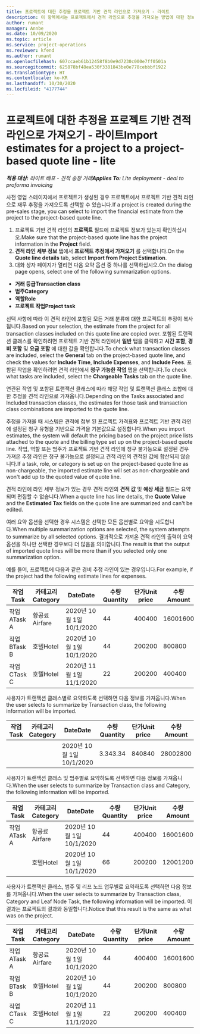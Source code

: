 ```yaml
---
title: 프로젝트에 대한 추정을 프로젝트 기반 견적 라인으로 가져오기 - 라이트
description: 이 항목에서는 프로젝트에서 견적 라인으로 추정을 가져오는 방법에 대한 정보를 제공합니다.
author: rumant
manager: Annbe
ms.date: 10/09/2020
ms.topic: article
ms.service: project-operations
ms.reviewer: kfend
ms.author: rumant
ms.openlocfilehash: 607ccaeb61b12458f8b0e9d7230c000e7ff0501a
ms.sourcegitcommit: 625878bf48ea530f3381843be0e778cebbbf1922
ms.translationtype: HT
ms.contentlocale: ko-KR
ms.lasthandoff: 10/30/2020
ms.locfileid: "4177744"
---
```

# <a name="import-estimates-for-a-project-to-a-project-based-quote-line---lite"></a><span data-ttu-id="aa640-103">프로젝트에 대한 추정을 프로젝트 기반 견적 라인으로 가져오기 - 라이트</span><span class="sxs-lookup"><span data-stu-id="aa640-103">Import estimates for a project to a project-based quote line - lite</span></span>

<span data-ttu-id="aa640-104">_**적용 대상:** 라이트 배포 - 견적 송장 거래_</span><span class="sxs-lookup"><span data-stu-id="aa640-104">_**Applies To:** Lite deployment - deal to proforma invoicing_</span></span>

<span data-ttu-id="aa640-105">사전 영업 스테이지에서 프로젝트가 생성된 경우 프로젝트에서 프로젝트 기반 견적 라인으로 재무 추정을 가져오도록 선택할 수 있습니다.</span><span class="sxs-lookup"><span data-stu-id="aa640-105">If a project is created during the pre-sales stage, you can select to import the financial estimate from the project to the project-based quote line.</span></span>

1. <span data-ttu-id="aa640-106">프로젝트 기반 견적 라인의 **프로젝트** 필드에 프로젝트 정보가 있는지 확인하십시오.</span><span class="sxs-lookup"><span data-stu-id="aa640-106">Make sure that the project-based quote line has the project information in the **Project** field.</span></span>
2. <span data-ttu-id="aa640-107">**견적 라인 세부 정보** 탭에서 **프로젝트 추정에서 가져오기** 를 선택합니다.</span><span class="sxs-lookup"><span data-stu-id="aa640-107">On the **Quote line details** tab, select **Import from Project Estimation**.</span></span>
3. <span data-ttu-id="aa640-108">대화 상자 페이지가 열리면 다음 요약 옵션 중 하나를 선택하십시오.</span><span class="sxs-lookup"><span data-stu-id="aa640-108">On the dialog page opens, select one of the following summarization options.</span></span>

  - <span data-ttu-id="aa640-109">**거래 등급**</span><span class="sxs-lookup"><span data-stu-id="aa640-109">**Transaction class**</span></span>
  - <span data-ttu-id="aa640-110">**범주**</span><span class="sxs-lookup"><span data-stu-id="aa640-110">**Category**</span></span>
  - <span data-ttu-id="aa640-111">**역할**</span><span class="sxs-lookup"><span data-stu-id="aa640-111">**Role**</span></span> 
  - <span data-ttu-id="aa640-112">**프로젝트 작업**</span><span class="sxs-lookup"><span data-stu-id="aa640-112">**Project task**</span></span>

<span data-ttu-id="aa640-113">선택 사항에 따라 이 견적 라인에 포함된 모든 거래 분류에 대한 프로젝트의 추정이 복사됩니다.</span><span class="sxs-lookup"><span data-stu-id="aa640-113">Based on your selection, the estimate from the project for all transaction classes included on this quote line are copied over.</span></span> <span data-ttu-id="aa640-114">포함된 트랜잭션 클래스를 확인하려면 프로젝트 기반 견적 라인에서 **일반** 탭을 클릭하고 **시간 포함**, **경비 포함** 및 **요금 포함** 에 대한 값을 확인합니다.</span><span class="sxs-lookup"><span data-stu-id="aa640-114">To check what transaction classes are included, select the **General** tab on the project-based quote line, and check the values for **Include Time**, **Include Expenses**, and **Include Fees**.</span></span>  <span data-ttu-id="aa640-115">포함된 작업을 확인하려면 견적 라인에서 **청구 가능한 작업** 탭을 선택합니다.</span><span class="sxs-lookup"><span data-stu-id="aa640-115">To check what tasks are included, select the **Chargeable Tasks** tab on the quote line.</span></span>

<span data-ttu-id="aa640-116">연관된 작업 및 포함된 트랜잭션 클래스에 따라 해당 작업 및 트랜잭션 클래스 조합에 대한 추정을 견적 라인으로 가져옵니다.</span><span class="sxs-lookup"><span data-stu-id="aa640-116">Depending on the Tasks associated and Included transaction classes, the estimates for those task and transaction class combinations are imported to the quote line.</span></span>

<span data-ttu-id="aa640-117">추정을 가져올 때 시스템은 견적에 첨부 된 프로젝트 가격표와 프로젝트 기반 견적 라인에 설정된 청구 유형을 기반으로 가격을 기본값으로 설정합니다.</span><span class="sxs-lookup"><span data-stu-id="aa640-117">When you import estimates, the system will default the pricing based on the project price lists attached to the quote and the billing type set up on the project-based quote line.</span></span> <span data-ttu-id="aa640-118">작업, 역할 또는 범주가 프로젝트 기반 견적 라인에 청구 불가능으로 설정된 경우 가져온 추정 라인은 청구 불가능으로 설정되고 견적 라인의 견적된 값에 합산되지 않습니다.</span><span class="sxs-lookup"><span data-stu-id="aa640-118">If a task, role, or category is set up on the project-based quote line as non-chargeable, the imported estimate line will set as non-chargeable and won't add up to the quoted value of quote line.</span></span>

<span data-ttu-id="aa640-119">견적 라인에 라인 세부 정보가 있는 경우 견적 라인의 **견적 값** 및 **예상 세금** 필드는 요약되며 편집할 수 없습니다.</span><span class="sxs-lookup"><span data-stu-id="aa640-119">When a quote line has line details, the **Quote Value** and the **Estimated Tax** fields on the quote line are summarized and can't be edited.</span></span>

<span data-ttu-id="aa640-120">여러 요약 옵션을 선택한 경우 시스템은 선택한 모든 옵션별로 요약을 시도합니다.</span><span class="sxs-lookup"><span data-stu-id="aa640-120">When multiple summarization options are selected, the system attempts to summarize by all selected options.</span></span> <span data-ttu-id="aa640-121">결과적으로 가져온 견적 라인의 출력이 요약 옵션을 하나만 선택한 경우보다 더 많음을 의미합니다.</span><span class="sxs-lookup"><span data-stu-id="aa640-121">The result is that the output of imported quote lines will be more than if you selected only one summarization option.</span></span>

<span data-ttu-id="aa640-122">예를 들어, 프로젝트에 다음과 같은 경비 추정 라인이 있는 경우입니다.</span><span class="sxs-lookup"><span data-stu-id="aa640-122">For example, if the project had the following estimate lines for expenses.</span></span>

| <span data-ttu-id="aa640-123">작업</span><span class="sxs-lookup"><span data-stu-id="aa640-123">Task</span></span> | <span data-ttu-id="aa640-124">카테고리</span><span class="sxs-lookup"><span data-stu-id="aa640-124">Category</span></span> | <span data-ttu-id="aa640-125">Date</span><span class="sxs-lookup"><span data-stu-id="aa640-125">Date</span></span> | <span data-ttu-id="aa640-126">수량</span><span class="sxs-lookup"><span data-stu-id="aa640-126">Quantity</span></span> | <span data-ttu-id="aa640-127">단가</span><span class="sxs-lookup"><span data-stu-id="aa640-127">Unit price</span></span> | <span data-ttu-id="aa640-128">수량</span><span class="sxs-lookup"><span data-stu-id="aa640-128">Amount</span></span> |
| --- | --- | --- | --- | --- | --- |
| <span data-ttu-id="aa640-129">작업 A</span><span class="sxs-lookup"><span data-stu-id="aa640-129">Task A</span></span> | <span data-ttu-id="aa640-130">항공료</span><span class="sxs-lookup"><span data-stu-id="aa640-130">Airfare</span></span> | <span data-ttu-id="aa640-131">2020년 10월 1일</span><span class="sxs-lookup"><span data-stu-id="aa640-131">10/1/2020</span></span> | <span data-ttu-id="aa640-132">4</span><span class="sxs-lookup"><span data-stu-id="aa640-132">4</span></span> | <span data-ttu-id="aa640-133">400</span><span class="sxs-lookup"><span data-stu-id="aa640-133">400</span></span> | <span data-ttu-id="aa640-134">1600</span><span class="sxs-lookup"><span data-stu-id="aa640-134">1600</span></span> |
| <span data-ttu-id="aa640-135">작업 B</span><span class="sxs-lookup"><span data-stu-id="aa640-135">Task B</span></span> | <span data-ttu-id="aa640-136">호텔</span><span class="sxs-lookup"><span data-stu-id="aa640-136">Hotel</span></span> | <span data-ttu-id="aa640-137">2020년 10월 1일</span><span class="sxs-lookup"><span data-stu-id="aa640-137">10/1/2020</span></span> | <span data-ttu-id="aa640-138">4</span><span class="sxs-lookup"><span data-stu-id="aa640-138">4</span></span> | <span data-ttu-id="aa640-139">200</span><span class="sxs-lookup"><span data-stu-id="aa640-139">200</span></span> | <span data-ttu-id="aa640-140">800</span><span class="sxs-lookup"><span data-stu-id="aa640-140">800</span></span> |
| <span data-ttu-id="aa640-141">작업 C</span><span class="sxs-lookup"><span data-stu-id="aa640-141">Task C</span></span> | <span data-ttu-id="aa640-142">호텔</span><span class="sxs-lookup"><span data-stu-id="aa640-142">Hotel</span></span> | <span data-ttu-id="aa640-143">2020년 11월 1일</span><span class="sxs-lookup"><span data-stu-id="aa640-143">11/1/2020</span></span> | <span data-ttu-id="aa640-144">2</span><span class="sxs-lookup"><span data-stu-id="aa640-144">2</span></span> | <span data-ttu-id="aa640-145">200</span><span class="sxs-lookup"><span data-stu-id="aa640-145">200</span></span> | <span data-ttu-id="aa640-146">400</span><span class="sxs-lookup"><span data-stu-id="aa640-146">400</span></span> |

<span data-ttu-id="aa640-147">사용자가 트랜잭션 클래스별로 요약하도록 선택하면 다음 정보를 가져옵니다.</span><span class="sxs-lookup"><span data-stu-id="aa640-147">When the user selects to summarize by Transaction class, the following information will be imported.</span></span>

| <span data-ttu-id="aa640-148">작업</span><span class="sxs-lookup"><span data-stu-id="aa640-148">Task</span></span> | <span data-ttu-id="aa640-149">카테고리</span><span class="sxs-lookup"><span data-stu-id="aa640-149">Category</span></span> | <span data-ttu-id="aa640-150">Date</span><span class="sxs-lookup"><span data-stu-id="aa640-150">Date</span></span> | <span data-ttu-id="aa640-151">수량</span><span class="sxs-lookup"><span data-stu-id="aa640-151">Quantity</span></span> | <span data-ttu-id="aa640-152">단가</span><span class="sxs-lookup"><span data-stu-id="aa640-152">Unit price</span></span> | <span data-ttu-id="aa640-153">수량</span><span class="sxs-lookup"><span data-stu-id="aa640-153">Amount</span></span> |
| --- | --- | --- | --- | --- | --- |
|||<span data-ttu-id="aa640-154">2020년 10월 1일</span><span class="sxs-lookup"><span data-stu-id="aa640-154">10/1/2020</span></span> | <span data-ttu-id="aa640-155">3.34</span><span class="sxs-lookup"><span data-stu-id="aa640-155">3.34</span></span> | <span data-ttu-id="aa640-156">840</span><span class="sxs-lookup"><span data-stu-id="aa640-156">840</span></span> | <span data-ttu-id="aa640-157">2800</span><span class="sxs-lookup"><span data-stu-id="aa640-157">2800</span></span> |

<span data-ttu-id="aa640-158">사용자가 트랜잭션 클래스 및 범주별로 요약하도록 선택하면 다음 정보를 가져옵니다.</span><span class="sxs-lookup"><span data-stu-id="aa640-158">When the user selects to summarize by Transaction class and Category, the following information will be imported.</span></span>

| <span data-ttu-id="aa640-159">작업</span><span class="sxs-lookup"><span data-stu-id="aa640-159">Task</span></span> | <span data-ttu-id="aa640-160">카테고리</span><span class="sxs-lookup"><span data-stu-id="aa640-160">Category</span></span> | <span data-ttu-id="aa640-161">Date</span><span class="sxs-lookup"><span data-stu-id="aa640-161">Date</span></span> | <span data-ttu-id="aa640-162">수량</span><span class="sxs-lookup"><span data-stu-id="aa640-162">Quantity</span></span> | <span data-ttu-id="aa640-163">단가</span><span class="sxs-lookup"><span data-stu-id="aa640-163">Unit price</span></span> | <span data-ttu-id="aa640-164">수량</span><span class="sxs-lookup"><span data-stu-id="aa640-164">Amount</span></span> |
| --- | --- | --- | --- | --- | --- |
| <span data-ttu-id="aa640-165">작업 A</span><span class="sxs-lookup"><span data-stu-id="aa640-165">Task A</span></span> | <span data-ttu-id="aa640-166">항공료</span><span class="sxs-lookup"><span data-stu-id="aa640-166">Airfare</span></span> | <span data-ttu-id="aa640-167">2020년 10월 1일</span><span class="sxs-lookup"><span data-stu-id="aa640-167">10/1/2020</span></span> | <span data-ttu-id="aa640-168">4</span><span class="sxs-lookup"><span data-stu-id="aa640-168">4</span></span> | <span data-ttu-id="aa640-169">400</span><span class="sxs-lookup"><span data-stu-id="aa640-169">400</span></span> | <span data-ttu-id="aa640-170">1600</span><span class="sxs-lookup"><span data-stu-id="aa640-170">1600</span></span> |
| | <span data-ttu-id="aa640-171">호텔</span><span class="sxs-lookup"><span data-stu-id="aa640-171">Hotel</span></span> | <span data-ttu-id="aa640-172">2020년 10월 1일</span><span class="sxs-lookup"><span data-stu-id="aa640-172">10/1/2020</span></span> | <span data-ttu-id="aa640-173">6</span><span class="sxs-lookup"><span data-stu-id="aa640-173">6</span></span> | <span data-ttu-id="aa640-174">200</span><span class="sxs-lookup"><span data-stu-id="aa640-174">200</span></span> | <span data-ttu-id="aa640-175">1200</span><span class="sxs-lookup"><span data-stu-id="aa640-175">1200</span></span> |

<span data-ttu-id="aa640-176">사용자가 트랜잭션 클래스, 범주 및 리프 노드 업무별로 요약하도록 선택하면 다음 정보를 가져옵니다.</span><span class="sxs-lookup"><span data-stu-id="aa640-176">When the user selects to summarize by Transaction class, Category and Leaf Node Task, the following information will be imported.</span></span> <span data-ttu-id="aa640-177">이 결과는 프로젝트의 결과와 동일합니다.</span><span class="sxs-lookup"><span data-stu-id="aa640-177">Notice that this result is the same as what was on the project.</span></span>

| <span data-ttu-id="aa640-178">작업</span><span class="sxs-lookup"><span data-stu-id="aa640-178">Task</span></span> | <span data-ttu-id="aa640-179">카테고리</span><span class="sxs-lookup"><span data-stu-id="aa640-179">Category</span></span> | <span data-ttu-id="aa640-180">Date</span><span class="sxs-lookup"><span data-stu-id="aa640-180">Date</span></span> | <span data-ttu-id="aa640-181">수량</span><span class="sxs-lookup"><span data-stu-id="aa640-181">Quantity</span></span> | <span data-ttu-id="aa640-182">단가</span><span class="sxs-lookup"><span data-stu-id="aa640-182">Unit price</span></span> | <span data-ttu-id="aa640-183">수량</span><span class="sxs-lookup"><span data-stu-id="aa640-183">Amount</span></span> |
| --- | --- | --- | --- | --- | --- |
| <span data-ttu-id="aa640-184">작업 A</span><span class="sxs-lookup"><span data-stu-id="aa640-184">Task A</span></span> | <span data-ttu-id="aa640-185">항공료</span><span class="sxs-lookup"><span data-stu-id="aa640-185">Airfare</span></span> | <span data-ttu-id="aa640-186">2020년 10월 1일</span><span class="sxs-lookup"><span data-stu-id="aa640-186">10/1/2020</span></span> | <span data-ttu-id="aa640-187">4</span><span class="sxs-lookup"><span data-stu-id="aa640-187">4</span></span> | <span data-ttu-id="aa640-188">400</span><span class="sxs-lookup"><span data-stu-id="aa640-188">400</span></span> | <span data-ttu-id="aa640-189">1600</span><span class="sxs-lookup"><span data-stu-id="aa640-189">1600</span></span> |
| <span data-ttu-id="aa640-190">작업 B</span><span class="sxs-lookup"><span data-stu-id="aa640-190">Task B</span></span> | <span data-ttu-id="aa640-191">호텔</span><span class="sxs-lookup"><span data-stu-id="aa640-191">Hotel</span></span> | <span data-ttu-id="aa640-192">2020년 10월 1일</span><span class="sxs-lookup"><span data-stu-id="aa640-192">10/1/2020</span></span> | <span data-ttu-id="aa640-193">4</span><span class="sxs-lookup"><span data-stu-id="aa640-193">4</span></span> | <span data-ttu-id="aa640-194">200</span><span class="sxs-lookup"><span data-stu-id="aa640-194">200</span></span> | <span data-ttu-id="aa640-195">800</span><span class="sxs-lookup"><span data-stu-id="aa640-195">800</span></span> |
| <span data-ttu-id="aa640-196">작업 C</span><span class="sxs-lookup"><span data-stu-id="aa640-196">Task C</span></span> | <span data-ttu-id="aa640-197">호텔</span><span class="sxs-lookup"><span data-stu-id="aa640-197">Hotel</span></span> | <span data-ttu-id="aa640-198">2020년 11월 1일</span><span class="sxs-lookup"><span data-stu-id="aa640-198">11/1/2020</span></span> | <span data-ttu-id="aa640-199">2</span><span class="sxs-lookup"><span data-stu-id="aa640-199">2</span></span> | <span data-ttu-id="aa640-200">200</span><span class="sxs-lookup"><span data-stu-id="aa640-200">200</span></span> | <span data-ttu-id="aa640-201">400</span><span class="sxs-lookup"><span data-stu-id="aa640-201">400</span></span> |
